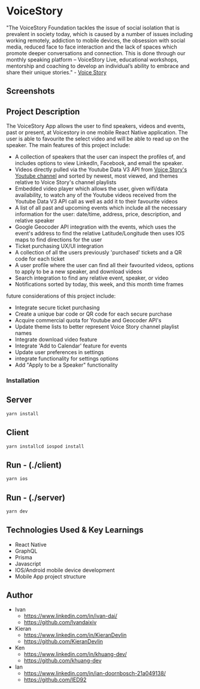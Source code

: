 # VoiceStory

"The VoiceStory Foundation tackles the issue of social isolation that is prevalent in society today, which is caused by a number of issues including working remotely, addiction to mobile devices, the obsession with social media, reduced face to face interaction and the lack of spaces which promote deeper conversations and connection.
This is done through our monthly speaking platform – VoiceStory Live, educational workshops, mentorship and coaching to develop an individual’s ability to embrace and share their unique stories."
\- [Voice Story](https://www.voicestory.ca/)

## Screenshots

## Project Description

The VoiceStory App allows the user to find speakers, videos and events, past or present, at Voicestory in one mobile React Native application. The user is able to favourite the select video and will be able to read up on the speaker. The main features of this project include:

- A collection of speakers that the user can inspect the profiles of, and includes options to view LinkedIn, Facebook, and email the speaker.
- Videos directly pulled via the Youtube Data V3 API from [Voice Story's Youtube channel](https://www.youtube.com/voiceStory) and sorted by newest, most viewed, and themes relative to Voice Story's channel playlists
- Embedded video player which allows the user, given wifi/data availability, to watch any of the Youtube videos received from the Youtube Data V3 API call as well as add it to their favourite videos
- A list of all past and upcoming events which include all the necessary information for the user: date/time, address, price, description, and relative speaker
- Google Geocoder API integration with the events, which uses the event's address to find the relative Latitude/Longitude then uses IOS maps to find directions for the user
- Ticket purchasing UX/UI integration
- A collection of all the users previously 'purchased' tickets and a QR code for each ticket
- A user profile where the user can find all their favourited videos, options to apply to be a new speaker, and download videos
- Search integration to find any relative event, speaker, or video
- Notifications sorted by today, this week, and this month time frames

future considerations of this project include:

- Integrate secure ticket purchasing
- Create a unique bar code or QR code for each secure purchase
- Acquire commercial quota for Youtube and Geocoder API's
- Update theme lists to better represent Voice Story channel playlist names
- Integrate download video feature
- Integrate 'Add to Calendar' feature for events
- Update user preferences in settings
- integrate functionality for settings options
- Add "Apply to be a Speaker" functionality

### Installation

## Server

```bash
yarn install
```

## Client

```bash
yarn installcd iospod install
```

## Run - (./client)

```bash
yarn ios
```

## Run - (./server)

```bash
yarn dev
```

## Technologies Used & Key Learnings

- React Native
- GraphQL
- Prisma
- Javascript
- IOS/Android mobile device development
- Mobile App project structure

## Author

- Ivan
  - https://www.linkedin.com/in/ivan-dai/
  - https://github.com/Ivandaixiv
- Kieran
  - https://www.linkedin.com/in/KieranDevlin
  - https://github.com/KieranDevlin
- Ken
  - https://www.linkedin.com/in/khuang-dev/
  - https://github.com/khuang-dev
- Ian
  - https://www.linkedin.com/in/ian-doornbosch-21a049138/
  - https://github.com/IED92
